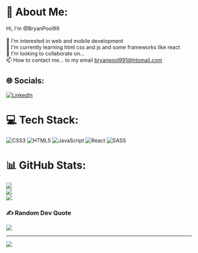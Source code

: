 # 💫 About Me:
Hi, I'm @BryanPool99<br><br>👀 I'm interested in web and mobile development<br>🌱 I'm currently learning html css and js and some frameworks like react<br>💞️ I'm looking to collaborate on...<br>📫 How to contact me... to my email bryanpool991@htomail.com


## 🌐 Socials:
[![LinkedIn](https://img.shields.io/badge/LinkedIn-%230077B5.svg?logo=linkedin&logoColor=white)](https://linkedin.com/in/bryan-pool-arredondo-ovalle) 

# 💻 Tech Stack:
![CSS3](https://img.shields.io/badge/css3-%231572B6.svg?style=for-the-badge&logo=css3&logoColor=white) ![HTML5](https://img.shields.io/badge/html5-%23E34F26.svg?style=for-the-badge&logo=html5&logoColor=white) ![JavaScript](https://img.shields.io/badge/javascript-%23323330.svg?style=for-the-badge&logo=javascript&logoColor=%23F7DF1E) ![React](https://img.shields.io/badge/react-%2320232a.svg?style=for-the-badge&logo=react&logoColor=%2361DAFB) ![SASS](https://img.shields.io/badge/SASS-hotpink.svg?style=for-the-badge&logo=SASS&logoColor=white)
# 📊 GitHub Stats:
![](https://github-readme-stats.vercel.app/api?username=BryanPool99&theme=dark&hide_border=false&include_all_commits=false&count_private=false)<br/>
![](https://github-readme-streak-stats.herokuapp.com/?user=BryanPool99&theme=dark&hide_border=false)<br/>
![](https://github-readme-stats.vercel.app/api/top-langs/?username=BryanPool99&theme=dark&hide_border=false&include_all_commits=false&count_private=false&layout=compact)

### ✍️ Random Dev Quote
![](https://quotes-github-readme.vercel.app/api?type=horizontal&theme=radical)

---
[![](https://visitcount.itsvg.in/api?id=BryanPool99&icon=0&color=0)](https://visitcount.itsvg.in)

<!-- Proudly created with GPRM ( https://gprm.itsvg.in ) -->

<!---
BryanPool99/BryanPool99 is a ✨ special ✨ repository because its `README.md` (this file) appears on your GitHub profile.
You can click the Preview link to take a look at your changes.
--->
